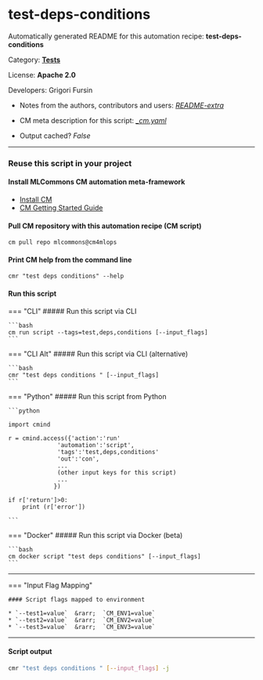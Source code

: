 # test-deps-conditions
Automatically generated README for this automation recipe: **test-deps-conditions**

Category: **[Tests](..)**

License: **Apache 2.0**

Developers: Grigori Fursin
* Notes from the authors, contributors and users: [*README-extra*](https://github.com/mlcommons/cm4mlops/tree/main/script/test-deps-conditions/README-extra.md)

* CM meta description for this script: *[_cm.yaml](https://github.com/mlcommons/cm4mlops/tree/main/script/test-deps-conditions/_cm.yaml)*
* Output cached? *False*

---
### Reuse this script in your project

#### Install MLCommons CM automation meta-framework

* [Install CM](https://docs.mlcommons.org/ck/install)
* [CM Getting Started Guide](https://docs.mlcommons.org/ck/getting-started/)

#### Pull CM repository with this automation recipe (CM script)

```cm pull repo mlcommons@cm4mlops```

#### Print CM help from the command line

````cmr "test deps conditions" --help````

#### Run this script

=== "CLI"
    ##### Run this script via CLI

    ```bash
    cm run script --tags=test,deps,conditions [--input_flags]
    ```
=== "CLI Alt"
    ##### Run this script via CLI (alternative)


    ```bash
    cmr "test deps conditions " [--input_flags]
    ```

=== "Python"
    ##### Run this script from Python


    ```python

    import cmind

    r = cmind.access({'action':'run'
                  'automation':'script',
                  'tags':'test,deps,conditions'
                  'out':'con',
                  ...
                  (other input keys for this script)
                  ...
                 })

    if r['return']>0:
        print (r['error'])

    ```


=== "Docker"
    ##### Run this script via Docker (beta)

    ```bash
    cm docker script "test deps conditions" [--input_flags]
    ```
___

=== "Input Flag Mapping"


    #### Script flags mapped to environment

    * `--test1=value`  &rarr;  `CM_ENV1=value`
    * `--test2=value`  &rarr;  `CM_ENV2=value`
    * `--test3=value`  &rarr;  `CM_ENV3=value`




___
#### Script output
```bash
cmr "test deps conditions " [--input_flags] -j
```